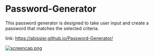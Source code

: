 # Password-Generator

This password generator is designed to take user input and create a password that matches the selected criteria. 

link: https://abissier.github.io/Password-Generator/

[![screencap.png](https://i.postimg.cc/jS21SXWv/screencap.png)](https://postimg.cc/DSV6C1Pb)
